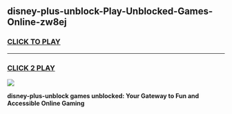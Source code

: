 
## disney-plus-unblock-Play-Unblocked-Games-Online-zw8ej
<h3>
<a href="https://premium76.site?title=disney-plus-unblock&ref=25A">CLICK TO PLAY</a></h3>
<hr>

<h3>
<a href="https://premium76.site?title=disney-plus-unblock&ref=25A">CLICK 2 PLAY</a>
  
</h3>

<a href="https://premium76.site?title=disney-plus-unblock&ref=25A"><img src="https://clearcache.store/games.png"></a>


**disney-plus-unblock games unblocked: Your Gateway to Fun and Accessible Online Gaming**
